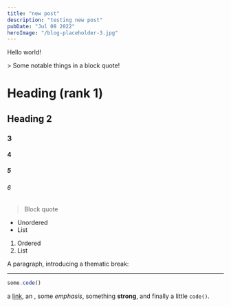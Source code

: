 ```yaml
---
title: "new post"
description: "testing new post"
pubDate: "Jul 08 2022"
heroImage: "/blog-placeholder-3.jpg"
---
```

Hello world!
<div className="note">
  > Some notable things in a block quote!
</div>

# Heading (rank 1)
## Heading 2
### 3
#### 4
##### 5
###### 6

> Block quote

* Unordered
* List

1. Ordered
2. List

A paragraph, introducing a thematic break:

---

```js
some.code()
```

a [link](https://example.com), an , some *emphasis*,
something **strong**, and finally a little `code()`.